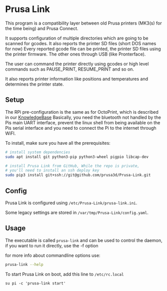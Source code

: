 # Prusa Link

This program is a compatibility layer between old Prusa printers (MK3(s) for the time being) and Prusa Connect.

It supports configuration of multiple directories which are going to be scanned for gcodes.
It also reports the printer SD files (short DOS names for now)
Every reported gcode file can be printed, the printer SD files using the printer firmware.
The other ones through USB (like Pronterface).

The user can command the printer directly using gcodes or high level commands such as PAUSE_PRINT, RESUME_PRINT and so on.

It also reports printer information like positions and temperatures and determines the printer state.

## Setup
The RPi pre-configuration is the same as for OctoPrint, which is described in
our [KnowledgeBase](https://help.prusa3d.com/en/article/octoprint-building-an-image-for-raspberry-pi-zero-w_2182)
Basically, you need the bluetooth not handled by the Pis main UART interface,
prevent the linux shell from being available on the Pis serial interface and you
need to connect the Pi to the internet through WiFI.

To install, make sure you have all the prerequisites:

```bash
# install system dependencies
sudo apt install git python3-pip python3-wheel pigpio libcap-dev

# install Prusa Link from GitHub, While the repo is private,
# you'll need to install an ssh deploy key
sudo pip3 install git+ssh://git@github.com/prusa3d/Prusa-Link.git
```

## Config
Prusa Link is configured using `/etc/Prusa-Link/prusa-link.ini`.

Some legacy settings are stored in `/var/tmp/Prusa-Link/config.yaml`.


## Usage
The executable is called `prusa-link` and can be used to control the daemon, if you want to run it directly, use the -f option

for more info about commandline options use:

```bash
prusa-link --help
```

To start Prusa Link on boot, add this line to `/etc/rc.local`

```
su pi -c 'prusa-link start'
```
